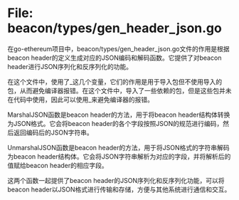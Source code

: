 # File: beacon/types/gen_header_json.go

在go-ethereum项目中，beacon/types/gen_header_json.go文件的作用是根据beacon header的定义生成对应的JSON编码和解码函数。它提供了对beacon header进行JSON序列化和反序列化的功能。

在这个文件中，使用了_这几个变量，它们的作用是用于导入包但不使用导入的包，从而避免编译器报错。在这个文件中，导入了一些依赖的包，但是这些包并未在代码中使用，因此可以使用_来避免编译器的报错。

MarshalJSON函数是beacon header的方法，用于将beacon header结构体转换为JSON格式。它会将beacon header的各个字段按照JSON的规范进行编码，然后返回编码后的JSON字符串。

UnmarshalJSON函数是beacon header的方法，用于将JSON格式的字符串解码为beacon header结构体。它会将JSON字符串解析为对应的字段，并将解析后的值赋给beacon header的相应字段。

这两个函数一起提供了beacon header的JSON序列化和反序列化功能，可以将beacon header以JSON格式进行传输和存储，方便与其他系统进行通信和交互。


